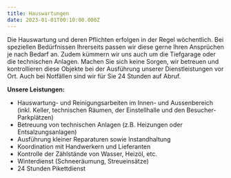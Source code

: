 ```yaml
---
title: Hauswartungen
date: 2023-01-01T00:10:00.000Z
---
```


Die Hauswartung und deren Pflichten erfolgen in der Regel wöchentlich. Bei speziellen Bedürfnissen Ihrerseits passen wir diese gerne Ihren Ansprüchen je nach Bedarf an. Zudem kümmern wir uns auch um die Tiefgarage oder die technischen Anlagen. Machen Sie sich keine Sorgen, wir betreuen und kontrollieren diese Objekte bei der Ausführung unserer Dienstleistungen vor Ort. Auch bei Notfällen sind wir für Sie 24 Stunden auf Abruf.

**Unsere Leistungen:**

* Hauswartung- und Reinigungsarbeiten im Innen- und Aussenbereich
(inkl. Keller, technischen Räumen, der Einstellhalle und den Besucher-Parkplätzen)
* Betreuung von technischen Anlagen (z.B. Heizungen oder Entsalzungsanlagen)
* Ausführung kleiner Reparaturen sowie Instandhaltung
* Koordination mit Handwerkern und Lieferanten
* Kontrolle der Zählstände von Wasser, Heizöl, etc.
* Winterdienst (Schneeräumung, Streueinsätze)
* 24 Stunden Pikettdienst

